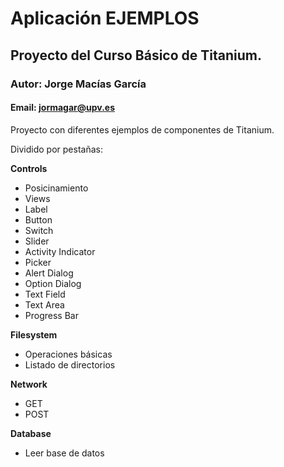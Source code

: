 # Aplicación EJEMPLOS
## Proyecto del Curso Básico de Titanium.
### Autor: Jorge Macías García
#### Email: jormagar@upv.es

Proyecto con diferentes ejemplos de componentes de Titanium.

Dividido por pestañas:

**Controls**

* Posicinamiento
* Views
* Label
* Button
* Switch
* Slider
* Activity Indicator
* Picker
* Alert Dialog
* Option Dialog
* Text Field
* Text Area
* Progress Bar

**Filesystem**

* Operaciones básicas
* Listado de directorios

**Network**

* GET
* POST

**Database**

* Leer base de datos
